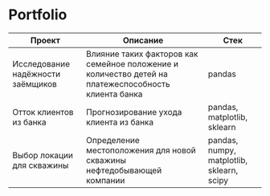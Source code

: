 # Portfolio

| Проект | Описание | Стек |
|----------------|---------|----------------|
| Исследование надёжности заёмщиков | Влияние таких факторов как семейное положение и количество детей на платежеспособность клиента банка | pandas |
| Отток клиентов из банка | Прогнозирование ухода клиента из банка | pandas, matplotlib, sklearn |
| Выбор локации для скважины | Определение местоположения для новой скважины нефтедобывающей компании |  pandas, numpy, matplotlib, sklearn, scipy|
